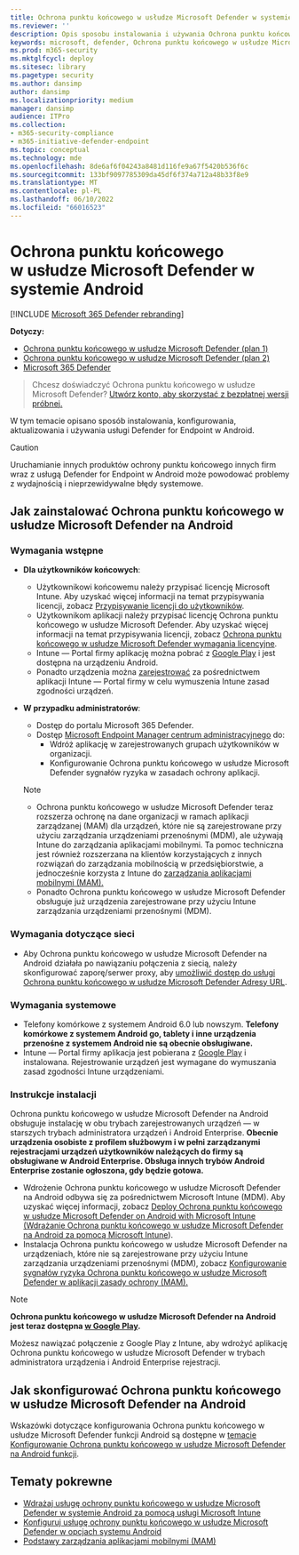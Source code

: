 ```yaml
---
title: Ochrona punktu końcowego w usłudze Microsoft Defender w systemie Android
ms.reviewer: ''
description: Opis sposobu instalowania i używania Ochrona punktu końcowego w usłudze Microsoft Defender na Android
keywords: microsoft, defender, Ochrona punktu końcowego w usłudze Microsoft Defender, android, instalacja, wdrażanie, odinstalowywanie, intune
ms.prod: m365-security
ms.mktglfcycl: deploy
ms.sitesec: library
ms.pagetype: security
ms.author: dansimp
author: dansimp
ms.localizationpriority: medium
manager: dansimp
audience: ITPro
ms.collection:
- m365-security-compliance
- m365-initiative-defender-endpoint
ms.topic: conceptual
ms.technology: mde
ms.openlocfilehash: 8de6af6f04243a8481d116fe9a67f5420b536f6c
ms.sourcegitcommit: 133bf9097785309da45df6f374a712a48b33f8e9
ms.translationtype: MT
ms.contentlocale: pl-PL
ms.lasthandoff: 06/10/2022
ms.locfileid: "66016523"
---
```

# <a name="microsoft-defender-for-endpoint-on-android"></a>Ochrona punktu końcowego w usłudze Microsoft Defender w systemie Android

[!INCLUDE [Microsoft 365 Defender rebranding](../../includes/microsoft-defender.md)]

**Dotyczy:**
- [Ochrona punktu końcowego w usłudze Microsoft Defender (plan 1)](https://go.microsoft.com/fwlink/p/?linkid=2154037)
- [Ochrona punktu końcowego w usłudze Microsoft Defender (plan 2)](https://go.microsoft.com/fwlink/p/?linkid=2154037) 
- [Microsoft 365 Defender](https://go.microsoft.com/fwlink/?linkid=2118804)

> Chcesz doświadczyć Ochrona punktu końcowego w usłudze Microsoft Defender? [Utwórz konto, aby skorzystać z bezpłatnej wersji próbnej.](https://signup.microsoft.com/create-account/signup?products=7f379fee-c4f9-4278-b0a1-e4c8c2fcdf7e&ru=https://aka.ms/MDEp2OpenTrial?ocid=docs-wdatp-exposedapis-abovefoldlink)

W tym temacie opisano sposób instalowania, konfigurowania, aktualizowania i używania usługi Defender for Endpoint w Android.

> [!CAUTION]
> Uruchamianie innych produktów ochrony punktu końcowego innych firm wraz z usługą Defender for Endpoint w Android może powodować problemy z wydajnością i nieprzewidywalne błędy systemowe.

## <a name="how-to-install-microsoft-defender-for-endpoint-on-android"></a>Jak zainstalować Ochrona punktu końcowego w usłudze Microsoft Defender na Android

### <a name="prerequisites"></a>Wymagania wstępne

- **Dla użytkowników końcowych**:
  - Użytkownikowi końcowemu należy przypisać licencję Microsoft Intune. Aby uzyskać więcej informacji na temat przypisywania licencji, zobacz [Przypisywanie licencji do użytkowników](/azure/active-directory/users-groups-roles/licensing-groups-assign).
  - Użytkownikom aplikacji należy przypisać licencję Ochrona punktu końcowego w usłudze Microsoft Defender. Aby uzyskać więcej informacji na temat przypisywania licencji, zobacz [Ochrona punktu końcowego w usłudze Microsoft Defender wymagania licencyjne](/microsoft-365/security/defender-endpoint/minimum-requirements#licensing-requirements).
  - Intune — Portal firmy aplikację można pobrać z [Google Play](https://play.google.com/store/apps/details?id=com.microsoft.windowsintune.companyportal) i jest dostępna na urządzeniu Android.
  - Ponadto urządzenia można [zarejestrować](/mem/intune/user-help/enroll-device-android-company-portal) za pośrednictwem aplikacji Intune — Portal firmy w celu wymuszenia Intune zasad zgodności urządzeń. 

- **W przypadku administratorów**:
   - Dostęp do portalu Microsoft 365 Defender.
   - Dostęp [Microsoft Endpoint Manager centrum administracyjnego](https://go.microsoft.com/fwlink/?linkid=2109431) do:
     - Wdróż aplikację w zarejestrowanych grupach użytkowników w organizacji.
     - Konfigurowanie Ochrona punktu końcowego w usłudze Microsoft Defender sygnałów ryzyka w zasadach ochrony aplikacji.
  
    > [!NOTE]
    >
    > - Ochrona punktu końcowego w usłudze Microsoft Defender teraz rozszerza ochronę na dane organizacji w ramach aplikacji zarządzanej (MAM) dla urządzeń, które nie są zarejestrowane przy użyciu zarządzania urządzeniami przenośnymi (MDM), ale używają Intune do zarządzania aplikacjami mobilnymi. Ta pomoc techniczna jest również rozszerzana na klientów korzystających z innych rozwiązań do zarządzania mobilnością w przedsiębiorstwie, a jednocześnie korzysta z Intune do [zarządzania aplikacjami mobilnymi (MAM).](/mem/intune/apps/mam-faq)
    > - Ponadto Ochrona punktu końcowego w usłudze Microsoft Defender obsługuje już urządzenia zarejestrowane przy użyciu Intune zarządzania urządzeniami przenośnymi (MDM).

### <a name="network-requirements"></a>Wymagania dotyczące sieci

- Aby Ochrona punktu końcowego w usłudze Microsoft Defender na Android działała po nawiązaniu połączenia z siecią, należy skonfigurować zaporę/serwer proxy, aby [umożliwić dostęp do usługi Ochrona punktu końcowego w usłudze Microsoft Defender Adresy URL](configure-proxy-internet.md#enable-access-to-microsoft-defender-for-endpoint-service-urls-in-the-proxy-server).

### <a name="system-requirements"></a>Wymagania systemowe

- Telefony komórkowe z systemem Android 6.0 lub nowszym. **Telefony komórkowe z systemem Android go, tablety i inne urządzenia przenośne z systemem Android nie są obecnie obsługiwane.**
- Intune — Portal firmy aplikacja jest pobierana z [Google Play](https://play.google.com/store/apps/details?id=com.microsoft.windowsintune.companyportal) i instalowana. Rejestrowanie urządzeń jest wymagane do wymuszania zasad zgodności Intune urządzeniami.

### <a name="installation-instructions"></a>Instrukcje instalacji

Ochrona punktu końcowego w usłudze Microsoft Defender na Android obsługuje instalację w obu trybach zarejestrowanych urządzeń — w starszych trybach administratora urządzeń i Android Enterprise. **Obecnie urządzenia osobiste z profilem służbowym i w pełni zarządzanymi rejestracjami urządzeń użytkowników należących do firmy są obsługiwane w Android Enterprise. Obsługa innych trybów Android Enterprise zostanie ogłoszona, gdy będzie gotowa.**

- Wdrożenie Ochrona punktu końcowego w usłudze Microsoft Defender na Android odbywa się za pośrednictwem Microsoft Intune (MDM). Aby uzyskać więcej informacji, zobacz [Deploy Ochrona punktu końcowego w usłudze Microsoft Defender on Android with Microsoft Intune (Wdrażanie Ochrona punktu końcowego w usłudze Microsoft Defender na Android za pomocą Microsoft Intune](android-intune.md)).
- Instalacja Ochrona punktu końcowego w usłudze Microsoft Defender na urządzeniach, które nie są zarejestrowane przy użyciu Intune zarządzania urządzeniami przenośnymi (MDM), zobacz [Konfigurowanie sygnałów ryzyka Ochrona punktu końcowego w usłudze Microsoft Defender w aplikacji zasady ochrony (MAM).](android-configure-mam.md)

> [!NOTE]
> **Ochrona punktu końcowego w usłudze Microsoft Defender na Android jest teraz dostępna [w Google Play](https://play.google.com/store/apps/details?id=com.microsoft.scmx).**
>
> Możesz nawiązać połączenie z Google Play z Intune, aby wdrożyć aplikację Ochrona punktu końcowego w usłudze Microsoft Defender w trybach administratora urządzenia i Android Enterprise rejestracji.

## <a name="how-to-configure-microsoft-defender-for-endpoint-on-android"></a>Jak skonfigurować Ochrona punktu końcowego w usłudze Microsoft Defender na Android

Wskazówki dotyczące konfigurowania Ochrona punktu końcowego w usłudze Microsoft Defender funkcji Android są dostępne w [temacie Konfigurowanie Ochrona punktu końcowego w usłudze Microsoft Defender na Android funkcji](android-configure.md).

## <a name="related-topics"></a>Tematy pokrewne

- [Wdrażaj usługę ochrony punktu końcowego w usłudze Microsoft Defender w systemie Android za pomocą usługi Microsoft Intune](android-intune.md)
- [Konfiguruj usługę ochrony punktu końcowego w usłudze Microsoft Defender w opcjach systemu Android](android-configure.md)
- [Podstawy zarządzania aplikacjami mobilnymi (MAM)](/mem/intune/apps/app-management#mobile-application-management-mam-basics)

